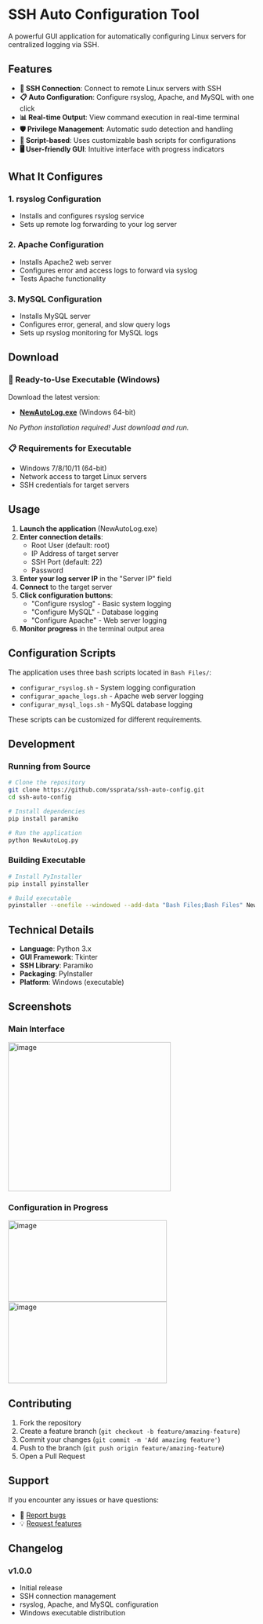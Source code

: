 # SSH Auto Configuration Tool

A powerful GUI application for automatically configuring Linux servers for centralized logging via SSH.

## Features

- **🔐 SSH Connection**: Connect to remote Linux servers with SSH
- **📋 Auto Configuration**: Configure rsyslog, Apache, and MySQL with one click
- **📊 Real-time Output**: View command execution in real-time terminal
- **🛡️ Privilege Management**: Automatic sudo detection and handling
- **📁 Script-based**: Uses customizable bash scripts for configurations
- **🖥️ User-friendly GUI**: Intuitive interface with progress indicators

## What It Configures

### 1. **rsyslog Configuration**
- Installs and configures rsyslog service
- Sets up remote log forwarding to your log server

### 2. **Apache Configuration** 
- Installs Apache2 web server
- Configures error and access logs to forward via syslog
- Tests Apache functionality

### 3. **MySQL Configuration**
- Installs MySQL server
- Configures error, general, and slow query logs
- Sets up rsyslog monitoring for MySQL logs

## Download

### 🚀 Ready-to-Use Executable (Windows)
Download the latest version:
- **[NewAutoLog.exe](https://github.com/ssprata/ssh-auto-config/releases/tag/v1.0.0)** (Windows 64-bit)

*No Python installation required! Just download and run.*

### 📋 Requirements for Executable
- Windows 7/8/10/11 (64-bit)
- Network access to target Linux servers
- SSH credentials for target servers

## Usage

1. **Launch the application** (NewAutoLog.exe)
2. **Enter connection details**:
   - Root User (default: root)
   - IP Address of target server
   - SSH Port (default: 22)
   - Password
3. **Enter your log server IP** in the "Server IP" field
4. **Connect** to the target server
5. **Click configuration buttons**:
   - "Configure rsyslog" - Basic system logging
   - "Configure MySQL" - Database logging  
   - "Configure Apache" - Web server logging
6. **Monitor progress** in the terminal output area

## Configuration Scripts

The application uses three bash scripts located in `Bash Files/`:

- `configurar_rsyslog.sh` - System logging configuration
- `configurar_apache_logs.sh` - Apache web server logging
- `configurar_mysql_logs.sh` - MySQL database logging

These scripts can be customized for different requirements.

## Development

### Running from Source
```bash
# Clone the repository
git clone https://github.com/ssprata/ssh-auto-config.git
cd ssh-auto-config

# Install dependencies
pip install paramiko

# Run the application
python NewAutoLog.py
```

### Building Executable
```bash
# Install PyInstaller
pip install pyinstaller

# Build executable
pyinstaller --onefile --windowed --add-data "Bash Files;Bash Files" NewAutoLog.py
```

## Technical Details

- **Language**: Python 3.x
- **GUI Framework**: Tkinter
- **SSH Library**: Paramiko
- **Packaging**: PyInstaller
- **Platform**: Windows (executable)

## Screenshots

### Main Interface
<img width="332" height="304" alt="image" src="https://github.com/user-attachments/assets/88f09c89-72f1-4268-8d48-42e6ee8e6960" />


### Configuration in Progress
<img width="324" height="166" alt="image" src="https://github.com/user-attachments/assets/33642d29-0745-4502-abbf-f055925355ad" /> <img width="324" height="166" alt="image" src="https://github.com/user-attachments/assets/42ccd5cc-a6b8-41e5-8ee9-8465bd9ac195" />



## Contributing

1. Fork the repository
2. Create a feature branch (`git checkout -b feature/amazing-feature`)
3. Commit your changes (`git commit -m 'Add amazing feature'`)
4. Push to the branch (`git push origin feature/amazing-feature`)
5. Open a Pull Request

## Support

If you encounter any issues or have questions:
- 🐛 [Report bugs](https://github.com/ssprata/ssh-auto-config/issues)
- 💡 [Request features](https://github.com/ssprata/ssh-auto-config/issues)

## Changelog

### v1.0.0
- Initial release
- SSH connection management
- rsyslog, Apache, and MySQL configuration
- Windows executable distribution
